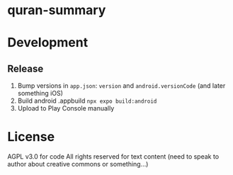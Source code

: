 # quran-summary

# Development
## Release
1. Bump versions in `app.json`: `version` and `android.versionCode` (and later something iOS)
2. Build android .appbuild `npx expo build:android`
3. Upload to Play Console manually


# License
AGPL v3.0 for code
All rights reserved for text content (need to speak to author about creative commons or something…)
